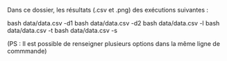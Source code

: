 Dans ce dossier, les résultats (.csv et .png) des exécutions suivantes : 

bash data/data.csv -d1
bash data/data.csv -d2
bash data/data.csv -l
bash data/data.csv -t
bash data/data.csv -s

(PS : Il est possible de renseigner plusieurs options dans la même ligne de commmande)

